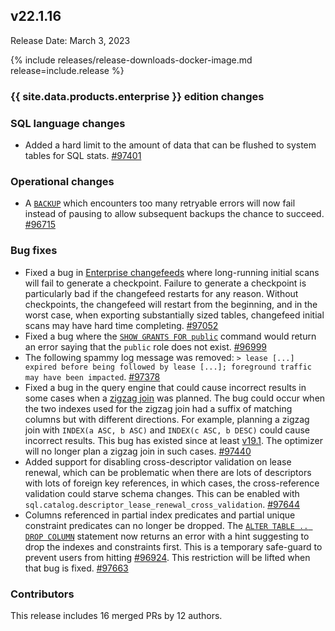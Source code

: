 ## v22.1.16

Release Date: March 3, 2023

{% include releases/release-downloads-docker-image.md release=include.release %}

<h3 id="v22-1-16-{{-site.data.products.enterprise-}}-edition-changes">{{ site.data.products.enterprise }} edition changes</h3>


<h3 id="v22-1-16-sql-language-changes">SQL language changes</h3>

- Added a hard limit to the amount of data that can be flushed to system tables for SQL stats. [#97401][#97401]

<h3 id="v22-1-16-operational-changes">Operational changes</h3>

- A [`BACKUP`](https://www.cockroachlabs.com/docs/v22.1/backup) which encounters too many retryable errors will now fail instead of pausing to allow subsequent backups the chance to succeed. [#96715][#96715]

<h3 id="v22-1-16-bug-fixes">Bug fixes</h3>

- Fixed a bug in [Enterprise changefeeds](https://www.cockroachlabs.com/docs/v22.1/change-data-capture-overview) where long-running initial scans will fail to generate a checkpoint. Failure to generate a checkpoint is particularly bad if the changefeed restarts for any reason. Without checkpoints, the changefeed will restart from the beginning, and in the worst case, when exporting substantially sized tables, changefeed initial scans may have hard time completing. [#97052][#97052]
- Fixed a bug where the [`SHOW GRANTS FOR public`](https://www.cockroachlabs.com/docs/v22.1/show-grants) command would return an error saying that the `public` role does not exist. [#96999][#96999]
- The following spammy log message was removed: `> lease [...] expired before being followed by lease [...]; foreground traffic may have been impacted`. [#97378][#97378]
- Fixed a bug in the query engine that could cause incorrect results in some cases when a [zigzag join](https://www.cockroachlabs.com/docs/v22.1/cost-based-optimizer#zigzag-joins) was planned. The bug could occur when the two indexes used for the zigzag join had a suffix of matching columns but with different directions. For example, planning a zigzag join with `INDEX(a ASC, b ASC)` and `INDEX(c ASC, b DESC)` could cause incorrect results. This bug has existed since at least [v19.1](https://www.cockroachlabs.com/docs/releases/index#v19-1). The optimizer will no longer plan a zigzag join in such cases. [#97440][#97440]
- Added support for disabling cross-descriptor validation on lease renewal, which can be problematic when there are lots of descriptors with lots of foreign key references, in which cases, the cross-reference validation could starve schema changes. This can be enabled with `sql.catalog.descriptor_lease_renewal_cross_validation`. [#97644][#97644]
- Columns referenced in partial index predicates and partial unique constraint predicates can no longer be dropped. The [`ALTER TABLE .. DROP COLUMN`](https://www.cockroachlabs.com/docs/v22.1/drop-column) statement now returns an error with a hint suggesting to drop the indexes and constraints first. This is a temporary safe-guard to prevent users from hitting [#96924][#96924]. This restriction will be lifted when that bug is fixed. [#97663][#97663]

<div class="release-note-contributors" markdown="1">

<h3 id="v22-1-16-contributors">Contributors</h3>

This release includes 16 merged PRs by 12 authors.

</div>

[#96924]: https://github.com/cockroachdb/cockroach/issues/96924
[#96715]: https://github.com/cockroachdb/cockroach/pull/96715
[#96999]: https://github.com/cockroachdb/cockroach/pull/96999
[#97052]: https://github.com/cockroachdb/cockroach/pull/97052
[#97378]: https://github.com/cockroachdb/cockroach/pull/97378
[#97401]: https://github.com/cockroachdb/cockroach/pull/97401
[#97440]: https://github.com/cockroachdb/cockroach/pull/97440
[#97644]: https://github.com/cockroachdb/cockroach/pull/97644
[#97663]: https://github.com/cockroachdb/cockroach/pull/97663
